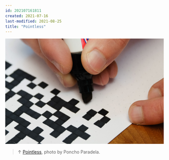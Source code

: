 ```yaml
---
id: 202107161811
created: 2021-07-16
last-modified: 2021-08-25
title: "Pointless"
---
```

![](../assets/202107161811.jpg)

>↑ [Pointless](202105271855), photo by Poncho Paradela.